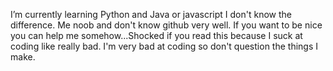 
  I’m currently learning Python and Java or javascript I don't know the difference. 
    Me noob and don't know github very well. If you want to be nice you can help me somehow...Shocked if you read this because I suck at coding like really bad. 
  I'm very bad at coding so don't question the things I make.
